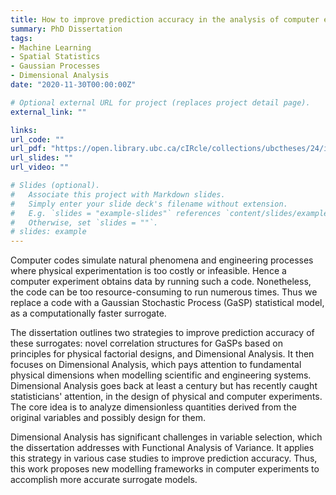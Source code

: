 ```yaml
---
title: How to improve prediction accuracy in the analysis of computer experiments, exploitation of low-order effects and dimensional analysis
summary: PhD Dissertation
tags:
- Machine Learning
- Spatial Statistics
- Gaussian Processes
- Dimensional Analysis
date: "2020-11-30T00:00:00Z"

# Optional external URL for project (replaces project detail page).
external_link: ""

links:
url_code: ""
url_pdf: "https://open.library.ubc.ca/cIRcle/collections/ubctheses/24/items/1.0395375"
url_slides: ""
url_video: ""

# Slides (optional).
#   Associate this project with Markdown slides.
#   Simply enter your slide deck's filename without extension.
#   E.g. `slides = "example-slides"` references `content/slides/example-slides.md`.
#   Otherwise, set `slides = ""`.
# slides: example
---
```


Computer codes simulate natural phenomena and engineering processes where physical experimentation is too costly or infeasible. Hence a computer experiment obtains data by running such a code. Nonetheless, the code can be too resource-consuming to run numerous times. Thus we replace a code with a Gaussian Stochastic Process (GaSP) statistical model, as a computationally faster surrogate.  

The dissertation outlines two strategies to improve prediction accuracy of these surrogates: novel correlation structures for GaSPs based on principles for physical factorial designs, and Dimensional Analysis. It then focuses on Dimensional Analysis, which pays attention to fundamental physical dimensions when modelling scientific and engineering systems. Dimensional Analysis goes back at least a century but has recently caught statisticians' attention, in the design of physical and computer experiments. The core idea is to analyze dimensionless quantities derived from the original variables and possibly design for them.

Dimensional Analysis has significant challenges in variable selection, which the dissertation addresses with Functional Analysis of Variance. It applies this strategy in various case studies to improve prediction accuracy. Thus, this work proposes new modelling frameworks in computer experiments to accomplish more accurate surrogate models.
